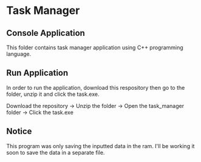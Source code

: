 # Task Manager
## Console Application

This folder contains task manager application using C++ programming language. 

## Run Application
In order to run the application, download this respository then go to the folder, unzip it and click the task.exe.

Download the repository -> Unzip the folder -> Open the task_manager folder -> Click the task.exe

## Notice
This program was only saving the inputted data in the ram. I'll be working it soon to save the data in a
separate file.